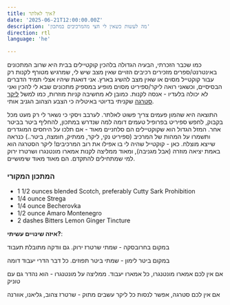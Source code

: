 ```yaml
---
title: איך לאלתר?
date: '2025-06-21T12:00:00.00Z'
description: 'מה לעשות כשאין לי חצי מהמרכיבים במתכון'
direction: rtl
language: 'he'

---
```


כמו שכבר הזכרתי, הבעיה הגדולה בלהכין קוקטיילים בבית היא שרוב המתכונים באינטרנט/ספרים מזכירים רכיבים הזויים שאין מצב שיש לי, שמרגיש מטורף לקנות רק עבור קוקטייל מסוים או שאין מצב להשיג בארץ. אני דואגת שיהיו אצלי תמיד הדברים הבסיסיים, וכשאני רואה ליקר/ספיריט מסוים מופיע במספיק מתכונים שבא לי להכין ואני לא יכולה בלעדיו - אנסה לקנות. 
כמובן לא מחשיבה קניות מוזרות, כמו למשל [ליקר סטרגה](https://wnf.co.il/liquore-strega) שקניתי בדיוטי באיטליה כי הצבע הצהוב הגניב אותי. 

התוצאה היא שהמון פעמים צריך פשוט לאלתר. לערבב ויסקי כי נשאר לי רק מעט מכל בקבוק, לחפש ספיריט בפרופיל טעמים דומה למה שנדרש במתכון, להחליף ביטר בביטר אחר. המזל הגדול הוא שקוקטיילים הם סלחניים מאוד - אם תלכו על היחסים המוגדרים ותשמרו על המהות של המרכיב (ספיריט נקי, ליקר, ממתיק, חומצה, ביטר..) כנראה שייצא מוצלח. 
כאן - קוקטייל שהיה לי בו אפילו את רוב המרכיבים! ליקר הסטרגה הוא באמת יציאה מוזרה (אבל מגניבה), ומאוד ממליצה לקנות אמארו מונטנגרו ושרטרז ירוק למי שמתחילים להתקדם. הם מאוד מאוד שימושיים.  

### המתכון המקורי
- 1 1/2 ounces blended Scotch, preferably Cutty Sark Prohibition
- 1/4 ounce Strega
- 1/4 ounce Becherovka
- 1/2 ounce Amaro Montenegro
- 2 dashes Bitters Lemon Ginger Tincture

**איזה שינויים עשיתי?**: 

במקום בחרובסקה - שמתי שרטרז ירוק. גם וודקה מתובלת תעבוד

במקום ביטר לימון - שמתי ביטר תפוזים. כל דבר הדרי יעבוד דומה

אם אין לכם אמארו מונטנגרו, כל אמארו יעבוד. ממליצה על מונטנגרו - הוא נהדר גם עם טוניק

אם אין לכם סטרגה, אפשר לנסות כל ליקר עשבים מתוק - שרטרז צהוב, גליאנו, אוורנה

